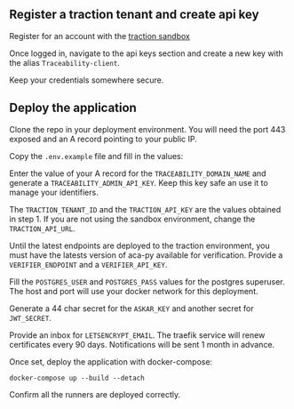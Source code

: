 

## Register a traction tenant and create api key

Register for an account with the [traction sandbox](https://traction-sandbox-tenant-ui.apps.silver.devops.gov.bc.ca/)

Once logged in, navigate to the api keys section and create a new key with the alias `Traceability-client`.

Keep your credentials somewhere secure.

## Deploy the application

Clone the repo in your deployment environment. 
You will need the port 443 exposed and an A record pointing to your public IP.

Copy the `.env.example` file and fill in the values:

Enter the value of your A record for the `TRACEABILITY_DOMAIN_NAME` and generate a `TRACEABILITY_ADMIN_API_KEY`. Keep this key safe an use it to manage your identifiers.

The `TRACTION_TENANT_ID` and the `TRACTION_API_KEY` are the values obtained in step 1. If you are not using the sandbox environment, change the `TRACTION_API_URL`.

Until the latest endpoints are deployed to the traction environment, you must have the latests version of aca-py available for verification. Provide a `VERIFIER_ENDPOINT` and a `VERIFIER_API_KEY`.

Fill the `POSTGRES_USER` and `POSTGRES_PASS` values for the postgres superuser. The host and port will use your docker network for this deployment.

Generate a 44 char secret for the `ASKAR_KEY` and another secret for `JWT_SECRET`.

Provide an inbox for `LETSENCRYPT_EMAIL`. The traefik service will renew certificates every 90 days. Notifications will be sent 1 month in advance.

Once set, deploy the application with docker-compose:
```
docker-compose up --build --detach
```

Confirm all the runners are deployed correctly.



